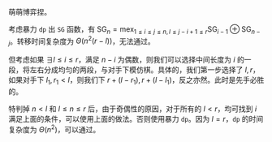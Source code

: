 萌萌博弈捏。

考虑暴力 `dp` 出 `SG` 函数，有 $\text{SG}_n=\text{mex}_{1\leq i \leq j \leq n,l\leq j-i+1 \leq r}\text{SG}_{i-1}\oplus\text{SG}_{n-j}$。转移时间复杂度为 $\Theta(n^2(r-l))$，无法通过。

但考虑如果 $\exists l\leq i \leq r$，满足 $n-i$ 为偶数，则我们可以选择中间长度为 $i$ 的一段，将左右分成均匀的两段，与对手下模仿棋。具体的，我们第一步选择了 $l,r$，如果对手下 $l_1,r_1 < l$，则我们下 $r+(l-r_1),r+(l-l_1)$，反之亦然。此时是先手必胜的。

特判掉 $n < l$ 和 $l \leq n \leq r$ 后，由于奇偶性的原因，对于所有的 $l <r$，均可找到 $i$ 满足上面的条件，可以使用上面的做法。否则使用暴力 `dp`。因为 $l=r$，`dp` 的时间复杂度为 $\Theta(n^2)$，可以通过。